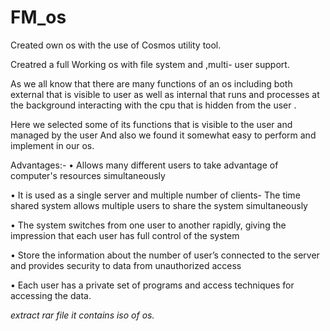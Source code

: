 # FM_os
Created own os with the use of Cosmos utility tool.

Creatred a full Working os with file system and ,multi- user support.

As we all know that there are many functions of an os including both external that is visible to user as well as internal that runs and processes at the background interacting with the cpu that is hidden from the user .

Here we selected some of its functions that is visible to the user and managed by the user And also we found it somewhat easy to perform and implement in our os.

Advantages:-
• Allows many different users to take advantage of computer's resources simultaneously

• It is used as a single server and multiple number of clients- The time shared system allows multiple users to share the system 
simultaneously

• The system switches from one user to another rapidly, giving the impression that each user has full control of the system

• Store the information about the number of user’s connected to the server and provides security to data from unauthorized access

• Each user has a private set of programs and access techniques for accessing the data.

*extract rar file it contains iso of os.*
